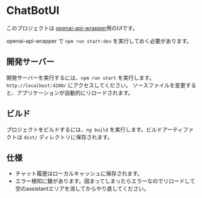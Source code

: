 # ChatBotUI

このプロジェクトは [openai-api-wrapper](./openai-api-wrapper)用のUIです。

openai-api-wrapper で `npm run start:dev` を実行しておく必要があります。

## 開発サーバー

開発サーバーを実行するには、`npm run start` を実行します。 `http://localhost:4200/` にアクセスしてください。
ソースファイルを変更すると、アプリケーションが自動的にリロードされます。

## ビルド

プロジェクトをビルドするには、`ng build` を実行します。ビルドアーティファクトは `dist/` ディレクトリに保存されます。


## 仕様

- チャット履歴はローカルキャッシュに保存されます。
- エラー検知に難があります。固まってしまったらエラーなのでリロードして空のassistantエリアを消してからやり直してください。
